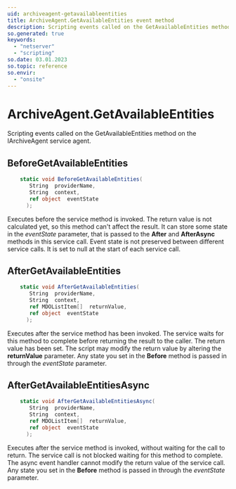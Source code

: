 ```yaml
---
uid: archiveagent-getavailableentities
title: ArchiveAgent.GetAvailableEntities event method
description: Scripting events called on the GetAvailableEntities method on the ArchiveAgent service agent.
so.generated: true
keywords:
  - "netserver"
  - "scripting"
so.date: 03.01.2023
so.topic: reference
so.envir:
  - "onsite"
---
```

# ArchiveAgent.GetAvailableEntities

Scripting events called on the <see cref='M:SuperOffice.CRM.Services.IArchiveAgent.GetAvailableEntities'>GetAvailableEntities</see> method on the <see cref='IArchiveAgent'>IArchiveAgent</see>  service agent.

## BeforeGetAvailableEntities
```cs
    static void BeforeGetAvailableEntities(
       String  providerName,
       String  context,
       ref object  eventState
      );
```
Executes before the service method is invoked.
The return value is not calculated yet, so this method can't affect the result.
It can store some state in the *eventState* parameter, that is passed to the **After** and **AfterAsync** methods in this service call.
Event state is not preserved between different service calls. It is set to null at the start of each service call.
## AfterGetAvailableEntities
```cs
    static void AfterGetAvailableEntities(
       String  providerName,
       String  context,
       ref MDOListItem[]  returnValue,
       ref object  eventState
      );
```
Executes after the service method has been invoked. The service waits for this method to complete before returning the result to the caller.
The return value has been set. The script may modify the return value by altering the **returnValue** parameter.
Any state you set in the **Before** method is passed in through the *eventState* parameter.
## AfterGetAvailableEntitiesAsync
```cs
    static void AfterGetAvailableEntitiesAsync(
       String  providerName,
       String  context,
       ref MDOListItem[]  returnValue,
       ref object  eventState
      );
```
Executes after the service method is invoked, without waiting for the call to return.
The service call is not blocked waiting for this method to complete.
The async event handler cannot modify the return value of the service call.
Any state you set in the **Before** method is passed in through the *eventState* parameter.

